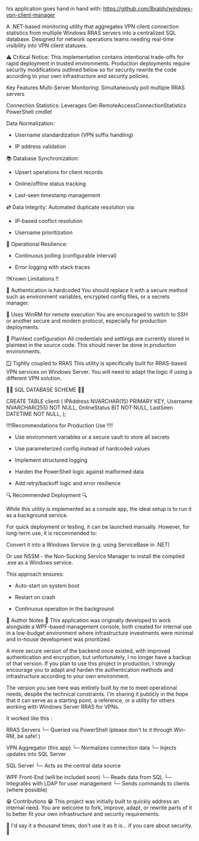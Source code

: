 his application goes hand in hand with: https://github.com/Bxaldy/windows-vpn-client-manager 

A .NET-based monitoring utility that aggregates VPN client connection statistics from multiple Windows RRAS servers into a centralized SQL database. Designed for network operations teams needing real-time visibility into VPN client statuses.

⚠️ Critical Notice: This implementation contains intentional trade-offs for rapid deployment in trusted environments. Production deployments require security modifications outlined below so for security rewrite the code according to your own infrastructure and security policies.

Key Features
Multi-Server Monitoring: Simultaneously poll multiple RRAS servers

Connection Statistics: Leverages Get-RemoteAccessConnectionStatistics PowerShell cmdlet

Data Normalization:

- Username standardization (VPN suffix handling)

- IP address validation

📚 Database Synchronization:

- Upsert operations for client records

- Online/offline status tracking

- Last-seen timestamp management

💿 Data Integrity: Automated duplicate resolution via:

- IP-based conflict resolution

- Username prioritization

🚨 Operational Resilience:

- Continuous polling (configurable interval)

- Error logging with stack traces 

‼️Known Limitations ‼️

🔐 Authentication is hardcoded
You should replace it with a secure method such as environment variables, encrypted config files, or a secrets manager.

🔌 Uses WinRM for remote execution
You are encouraged to switch to SSH or another secure and modern protocol, especially for production deployments.

📄 Plaintext configuration
All credentials and settings are currently stored in plaintext in the source code. This should never be done in production environments.

🪟 Tightly coupled to RRAS
This utility is specifically built for RRAS-based VPN services on Windows Server. You will need to adapt the logic if using a different VPN solution.

📝📝 SQL DATABASE SCHEME  📝📝
	
 CREATE TABLE clienti (
    IPAddress NVARCHAR(15) PRIMARY KEY,
    Username NVARCHAR(255) NOT NULL,
    OnlineStatus BIT NOT NULL,
    LastSeen DATETIME NOT NULL,
);


‼️‼️Recommendations for Production Use ‼️‼️

- Use environment variables or a secure vault to store all secrets

- Use parameterized config instead of hardcoded values

- Implement structured logging

- Harden the PowerShell logic against malformed data

- Add retry/backoff logic and error resilience

🔍 Recommended Deployment 🔍

While this utility is implemented as a console app, the ideal setup is to run it as a background service.

For quick deployment or testing, it can be launched manually.
However, for long-term use, it is recommended to:

Convert it into a Windows Service
(e.g. using ServiceBase in .NET)

Or use NSSM - the Non-Sucking Service Manager to install the compiled .exe as a Windows service.

This approach ensures:

- Auto-start on system boot

- Restart on crash

- Continuous operation in the background

📝 Author Notes 📝
This application was originally developed to work alongside a WPF-based management console, both created for internal use in a low-budget environment where infrastructure investments were minimal and in-house development was prioritized.

A more secure version of the backend once existed, with improved authentication and encryption, but unfortunately, I no longer have a backup of that version. If you plan to use this project in production, I strongly encourage you to adapt and harden the authentication methods and infrastructure according to your own environment.

The version you see here was entirely built by me to meet operational needs, despite the technical constraints. I'm sharing it publicly in the hope that it can serve as a starting point, a reference, or a utility for others working with Windows Server RRAS for VPNs. 

It worked like this :

RRAS Servers
    └─ Queried via PowerShell (please don't to it through Win-RM, be safe! )

VPN Aggregator (this app)
    └─ Normalizes connection data
    └─ Injects updates into SQL Server

SQL Server
    └─ Acts as the central data source

WPF Front-End (will be included soon)
    └─ Reads data from SQL
    └─ Integrates with LDAP for user management
    └─ Sends commands to clients (where possible)


😁 Contributions 😁
This project was initially built to quickly address an internal need.
You are welcome to fork, improve, adapt, or rewrite parts of it to better fit your own infrastructure and security requirements.

🚨 I'd say it a thousand times, don't use it as it is... if you care about security. 🚨
